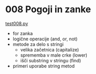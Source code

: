 # 008 Pogoji in zanke
[test008.py](/src/008_Pogoji_in_zanke/test008.py)
* for zanka
* logične operacije (and, or, not)
* metode za delo s stringi
  * velika začetnica (capitalize)
  * sprememba v male crke (lower)
  * išči substring v stringu (find)
* primeri uporabe string metod
